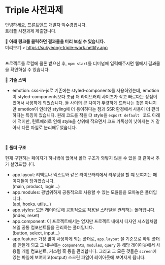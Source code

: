 # Triple 사전과제

안녕하세요, 프론트엔드 개발자 박수경입니다.  
트리플 사전과제 제출합니다.

🔸 **아래 링크를 클릭하면 결과물을 미리 보실 수 있습니다.**  
미리보기 > https://sukyeong-triple-work.netlify.app

<br>
프로젝트를 로컬에 클론 받으신 후, <code>npm start</code>를 터미널에 입력해주시면 웹에서 결과물을 확인하실 수 있습니다.

<br>

🔸 **기술 스택**

- emotion: css-in-js로 기존에는 styled-components를 사용하였는데, emotion이 styled-components보다 조금 더 라이브러리 사이즈가 작고 빠르다는 장점이 있어서 사용하게 되었습니다. 둘 사이의 큰 차이가 뚜렷하게 드러나는 것은 아니지만 emotion이 인라인 styling에 더 용이하다는 점과 SSR 환경에서 사용이 더 편리하다는 특징이 있습니다. 원래 코드를 적을 떄 style을 <code>export default </code> 코드 아래에 적지만, 린트에러로 인해 style을 상위에 적으면서 코드 가독성이 낮아지는 거 같아서 다른 파일로 분리해두었습니다.

<br>

🔸 **폴더 구조**

현재 구현하는 페이지가 하나밖에 없어서 폴더 구조가 와닿지 않을 수 있을 것 같아서 추가 설명드립니다.

- app.layout: 리액트나 넥스트와 같은 라이브러리에서 라우팅을 할 떄 보여지는 페이지들이 담겨있습니다.  
  (main, product, login...)
- app.modules: 광범위하게 공통적으로 사용할 수 있는 모듈들을 모아놓은 폴더입니다.  
  (api, hooks. utils...)
- app.styles: 모든 레이아웃에 공통적으로 적용될 스타일을 관리하는 폴더입니다.  
  (index, reset)
- app.component: 이 프로젝트에서는 없지만 프로젝트 내에서 디자인 시스템처럼 쓰일 공통 컴포넌트들을 관리하는 폴더입니다.  
  (button, select, input...)
- app.feature: 가장 많이 사용하게 되는 폴더로, <code>app.layout</code> 을 기준으로 하위 폴더를 만들게 되고 그 내부에는 <code>components</code>, <code>modules</code>, <code>query</code> 등 해당 레이아웃에서 사용될 개별 컴포넌트, 커스텀 훅 등을 관리합니다. 그리고 그 모든 것들은 <code>screen</code>에 있는 파일에 보여지고(output) 스크린 파일이 레이아웃에 보여지게 됩니다.
